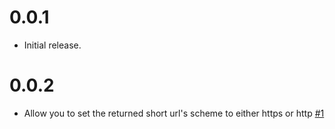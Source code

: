 # 0.0.1

- Initial release.

# 0.0.2

- Allow you to set the returned short url's scheme to either https or http [#1](https://github.com/dewski/cached_bitly/issues/1)
